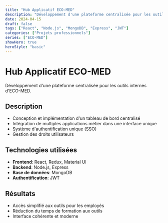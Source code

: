 ```yaml
---
title: "Hub Applicatif ECO-MED"
description: "Développement d'une plateforme centralisée pour les outils internes d'ECO-MED"
date: 2024-04-15
draft: false
tags: ["React", "Node.js", "MongoDB", "Express", "JWT"]
categories: ["Projets professionnels"]
series: ["ECO-MED"]
showHero: true
heroStyle: "basic"
---
```


# Hub Applicatif ECO-MED

Développement d'une plateforme centralisée pour les outils internes d'ECO-MED.

## Description

- Conception et implémentation d'un tableau de bord centralisé
- Intégration de multiples applications métier dans une interface unique
- Système d'authentification unique (SSO)
- Gestion des droits utilisateurs

## Technologies utilisées

- **Frontend**: React, Redux, Material UI
- **Backend**: Node.js, Express
- **Base de données**: MongoDB
- **Authentification**: JWT

## Résultats

- Accès simplifié aux outils pour les employés
- Réduction du temps de formation aux outils
- Interface cohérente et moderne